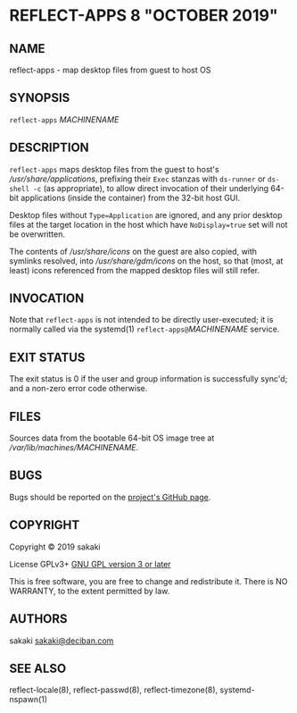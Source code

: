 [//]: # (Use md2man to generate the man page from this Markdown)
[//]: # (https://github.com/sunaku/md2man)

REFLECT-APPS 8 "OCTOBER 2019"
=============================

NAME
----

reflect-apps - map desktop files from guest to host OS

SYNOPSIS
--------

`reflect-apps` *MACHINENAME*

DESCRIPTION
-----------

`reflect-apps` maps desktop files from the guest to host's
*/usr/share/applications*, prefixing their
`Exec` stanzas with `ds-runner` or `ds-shell -c` (as appropriate), to
allow direct invocation of their underlying 64-bit applications
(inside the container) from the 32-bit host GUI.

Desktop files without `Type=Application` are ignored, and any prior
desktop files at the target location in the host which have `NoDisplay=true`
set will not be overwritten.

The contents of */usr/share/icons* on the guest are also copied, with
symlinks resolved, into */usr/share/gdm/icons* on the host,
so that (most, at least) icons referenced from the mapped desktop files
will still refer.

INVOCATION
----------

Note that `reflect-apps` is not intended to be directly user-executed; it is
normally called via the systemd(1) `reflect-apps@`*MACHINENAME* service.

EXIT STATUS
-----------

The exit status is 0 if the user and group information is successfully
sync'd; and a non-zero error code otherwise.

FILES
-----

Sources data from the bootable 64-bit OS image tree at
*/var/lib/machines/MACHINENAME*.

BUGS
----

Bugs should be reported on the
[project's GitHub page](https://github.com/sakaki-/raspbian-nspawn-64/issues).

COPYRIGHT
---------

Copyright &copy; 2019 sakaki

License GPLv3+ [GNU GPL version 3 or later](http://gnu.org/licenses/gpl.html)

This is free software, you are free to change and redistribute it.
There is NO WARRANTY, to the extent permitted by law.


AUTHORS
-------

sakaki <sakaki@deciban.com>

SEE ALSO
--------

reflect-locale(8), reflect-passwd(8), reflect-timezone(8),
systemd-nspawn(1)
